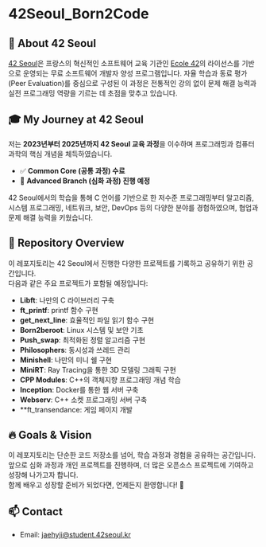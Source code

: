 # 42Seoul_Born2Code

## 🏫 About 42 Seoul
[42 Seoul](https://42seoul.kr/)은 프랑스의 혁신적인 소프트웨어 교육 기관인 [Ecole 42](https://42.fr/)의 라이선스를 기반으로 운영되는 무료 소프트웨어 개발자 양성 프로그램입니다. 자율 학습과 동료 평가(Peer Evaluation)를 중심으로 구성된 이 과정은 전통적인 강의 없이 문제 해결 능력과 실전 프로그래밍 역량을 기르는 데 초점을 맞추고 있습니다.

## 🎓 My Journey at 42 Seoul
저는 **2023년부터 2025년까지 42 Seoul 교육 과정**을 이수하며 프로그래밍과 컴퓨터 과학의 핵심 개념을 체득하였습니다.  
- ✅ **Common Core (공통 과정) 수료**  
- 🚀 **Advanced Branch (심화 과정) 진행 예정**  

42 Seoul에서의 학습을 통해 C 언어를 기반으로 한 저수준 프로그래밍부터 알고리즘, 시스템 프로그래밍, 네트워크, 보안, DevOps 등의 다양한 분야를 경험하였으며, 협업과 문제 해결 능력을 키웠습니다.

## 📂 Repository Overview
이 레포지토리는 42 Seoul에서 진행한 다양한 프로젝트를 기록하고 공유하기 위한 공간입니다.  
다음과 같은 주요 프로젝트가 포함될 예정입니다:  
- **Libft**: 나만의 C 라이브러리 구축  
- **ft_printf**: printf 함수 구현  
- **get_next_line**: 효율적인 파일 읽기 함수 구현  
- **Born2beroot**: Linux 시스템 및 보안 기초  
- **Push_swap**: 최적화된 정렬 알고리즘 구현  
- **Philosophers**: 동시성과 쓰레드 관리  
- **Minishell**: 나만의 미니 쉘 구현  
- **MiniRT**: Ray Tracing을 통한 3D 모델링 그래픽 구현
- **CPP Modules**: C++의 객체지향 프로그래밍 개념 학습
- **Inception**: Docker를 통한 웹 서버 구축
- **Webserv**: C++ 소켓 프로그래밍 서버 구축
- **ft_transendance: 게임 페이지 개발

## 🔥 Goals & Vision
이 레포지토리는 단순한 코드 저장소를 넘어, 학습 과정과 경험을 공유하는 공간입니다.  
앞으로 심화 과정과 개인 프로젝트를 진행하며, 더 많은 오픈소스 프로젝트에 기여하고 성장해 나가고자 합니다.  
함께 배우고 성장할 준비가 되었다면, 언제든지 환영합니다! 🚀

## 📫 Contact  
- Email: jaehyji@student.42seoul.kr

